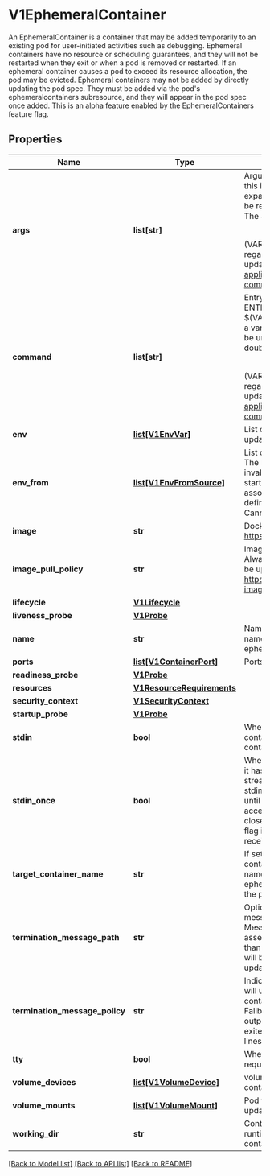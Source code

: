 # V1EphemeralContainer

An EphemeralContainer is a container that may be added temporarily to an existing pod for user-initiated activities such as debugging. Ephemeral containers have no resource or scheduling guarantees, and they will not be restarted when they exit or when a pod is removed or restarted. If an ephemeral container causes a pod to exceed its resource allocation, the pod may be evicted. Ephemeral containers may not be added by directly updating the pod spec. They must be added via the pod's ephemeralcontainers subresource, and they will appear in the pod spec once added. This is an alpha feature enabled by the EphemeralContainers feature flag.
## Properties
Name | Type | Description | Notes
------------ | ------------- | ------------- | -------------
**args** | **list[str]** | Arguments to the entrypoint. The docker image&#39;s CMD is used if this is not provided. Variable references $(VAR_NAME) are expanded using the container&#39;s environment. If a variable cannot be resolved, the reference in the input string will be unchanged. The $(VAR_NAME) syntax can be escaped with a double $$, ie: $$(VAR_NAME). Escaped references will never be expanded, regardless of whether the variable exists or not. Cannot be updated. More info: https://kubernetes.io/docs/tasks/inject-data-application/define-command-argument-container/#running-a-command-in-a-shell | [optional] 
**command** | **list[str]** | Entrypoint array. Not executed within a shell. The docker image&#39;s ENTRYPOINT is used if this is not provided. Variable references $(VAR_NAME) are expanded using the container&#39;s environment. If a variable cannot be resolved, the reference in the input string will be unchanged. The $(VAR_NAME) syntax can be escaped with a double $$, ie: $$(VAR_NAME). Escaped references will never be expanded, regardless of whether the variable exists or not. Cannot be updated. More info: https://kubernetes.io/docs/tasks/inject-data-application/define-command-argument-container/#running-a-command-in-a-shell | [optional] 
**env** | [**list[V1EnvVar]**](V1EnvVar.md) | List of environment variables to set in the container. Cannot be updated. | [optional] 
**env_from** | [**list[V1EnvFromSource]**](V1EnvFromSource.md) | List of sources to populate environment variables in the container. The keys defined within a source must be a C_IDENTIFIER. All invalid keys will be reported as an event when the container is starting. When a key exists in multiple sources, the value associated with the last source will take precedence. Values defined by an Env with a duplicate key will take precedence. Cannot be updated. | [optional] 
**image** | **str** | Docker image name. More info: https://kubernetes.io/docs/concepts/containers/images | [optional] 
**image_pull_policy** | **str** | Image pull policy. One of Always, Never, IfNotPresent. Defaults to Always if :latest tag is specified, or IfNotPresent otherwise. Cannot be updated. More info: https://kubernetes.io/docs/concepts/containers/images#updating-images | [optional] 
**lifecycle** | [**V1Lifecycle**](V1Lifecycle.md) |  | [optional] 
**liveness_probe** | [**V1Probe**](V1Probe.md) |  | [optional] 
**name** | **str** | Name of the ephemeral container specified as a DNS_LABEL. This name must be unique among all containers, init containers and ephemeral containers. | 
**ports** | [**list[V1ContainerPort]**](V1ContainerPort.md) | Ports are not allowed for ephemeral containers. | [optional] 
**readiness_probe** | [**V1Probe**](V1Probe.md) |  | [optional] 
**resources** | [**V1ResourceRequirements**](V1ResourceRequirements.md) |  | [optional] 
**security_context** | [**V1SecurityContext**](V1SecurityContext.md) |  | [optional] 
**startup_probe** | [**V1Probe**](V1Probe.md) |  | [optional] 
**stdin** | **bool** | Whether this container should allocate a buffer for stdin in the container runtime. If this is not set, reads from stdin in the container will always result in EOF. Default is false. | [optional] 
**stdin_once** | **bool** | Whether the container runtime should close the stdin channel after it has been opened by a single attach. When stdin is true the stdin stream will remain open across multiple attach sessions. If stdinOnce is set to true, stdin is opened on container start, is empty until the first client attaches to stdin, and then remains open and accepts data until the client disconnects, at which time stdin is closed and remains closed until the container is restarted. If this flag is false, a container processes that reads from stdin will never receive an EOF. Default is false | [optional] 
**target_container_name** | **str** | If set, the name of the container from PodSpec that this ephemeral container targets. The ephemeral container will be run in the namespaces (IPC, PID, etc) of this container. If not set then the ephemeral container is run in whatever namespaces are shared for the pod. Note that the container runtime must support this feature. | [optional] 
**termination_message_path** | **str** | Optional: Path at which the file to which the container&#39;s termination message will be written is mounted into the container&#39;s filesystem. Message written is intended to be brief final status, such as an assertion failure message. Will be truncated by the node if greater than 4096 bytes. The total message length across all containers will be limited to 12kb. Defaults to /dev/termination-log. Cannot be updated. | [optional] 
**termination_message_policy** | **str** | Indicate how the termination message should be populated. File will use the contents of terminationMessagePath to populate the container status message on both success and failure. FallbackToLogsOnError will use the last chunk of container log output if the termination message file is empty and the container exited with an error. The log output is limited to 2048 bytes or 80 lines, whichever is smaller. Defaults to File. Cannot be updated. | [optional] 
**tty** | **bool** | Whether this container should allocate a TTY for itself, also requires &#39;stdin&#39; to be true. Default is false. | [optional] 
**volume_devices** | [**list[V1VolumeDevice]**](V1VolumeDevice.md) | volumeDevices is the list of block devices to be used by the container. This is a beta feature. | [optional] 
**volume_mounts** | [**list[V1VolumeMount]**](V1VolumeMount.md) | Pod volumes to mount into the container&#39;s filesystem. Cannot be updated. | [optional] 
**working_dir** | **str** | Container&#39;s working directory. If not specified, the container runtime&#39;s default will be used, which might be configured in the container image. Cannot be updated. | [optional] 

[[Back to Model list]](../README.md#documentation-for-models) [[Back to API list]](../README.md#documentation-for-api-endpoints) [[Back to README]](../README.md)


